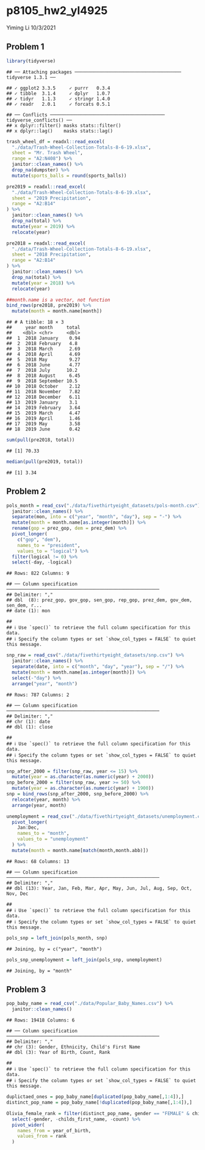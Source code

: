 p8105\_hw2\_yl4925
================
Yiming Li
10/3/2021

## Problem 1

``` r
library(tidyverse)
```

    ## ── Attaching packages ─────────────────────────────────────── tidyverse 1.3.1 ──

    ## ✓ ggplot2 3.3.5     ✓ purrr   0.3.4
    ## ✓ tibble  3.1.4     ✓ dplyr   1.0.7
    ## ✓ tidyr   1.1.3     ✓ stringr 1.4.0
    ## ✓ readr   2.0.1     ✓ forcats 0.5.1

    ## ── Conflicts ────────────────────────────────────────── tidyverse_conflicts() ──
    ## x dplyr::filter() masks stats::filter()
    ## x dplyr::lag()    masks stats::lag()

``` r
trash_wheel_df = readxl::read_excel(
  "./data/Trash-Wheel-Collection-Totals-8-6-19.xlsx",
  sheet = "Mr. Trash Wheel",
  range = "A2:N408") %>% 
  janitor::clean_names() %>% 
  drop_na(dumpster) %>% 
  mutate(sports_balls = round(sports_balls))
```

``` r
pre2019 = readxl::read_excel(
  "./data/Trash-Wheel-Collection-Totals-8-6-19.xlsx",
  sheet = "2019 Precipitation",
  range = "A2:B14"
) %>% 
  janitor::clean_names() %>% 
  drop_na(total) %>% 
  mutate(year = 2019) %>% 
  relocate(year)

pre2018 = readxl::read_excel(
  "./data/Trash-Wheel-Collection-Totals-8-6-19.xlsx",
  sheet = "2018 Precipitation",
  range = "A2:B14"
) %>% 
  janitor::clean_names() %>% 
  drop_na(total) %>% 
  mutate(year = 2018) %>% 
  relocate(year)
```

``` r
##month.name is a vector, not function
bind_rows(pre2018, pre2019) %>% 
  mutate(month = month.name[month])
```

    ## # A tibble: 18 × 3
    ##     year month     total
    ##    <dbl> <chr>     <dbl>
    ##  1  2018 January    0.94
    ##  2  2018 February   4.8 
    ##  3  2018 March      2.69
    ##  4  2018 April      4.69
    ##  5  2018 May        9.27
    ##  6  2018 June       4.77
    ##  7  2018 July      10.2 
    ##  8  2018 August     6.45
    ##  9  2018 September 10.5 
    ## 10  2018 October    2.12
    ## 11  2018 November   7.82
    ## 12  2018 December   6.11
    ## 13  2019 January    3.1 
    ## 14  2019 February   3.64
    ## 15  2019 March      4.47
    ## 16  2019 April      1.46
    ## 17  2019 May        3.58
    ## 18  2019 June       0.42

``` r
sum(pull(pre2018, total))
```

    ## [1] 70.33

``` r
median(pull(pre2019, total))
```

    ## [1] 3.34

## Problem 2

``` r
pols_month = read_csv("./data/fivethirtyeight_datasets/pols-month.csv") %>% 
  janitor::clean_names() %>% 
  separate(mon, into = c("year", "month", "day"), sep = "-") %>% 
  mutate(month = month.name[as.integer(month)]) %>% 
  rename(gop = prez_gop, dem = prez_dem) %>% 
  pivot_longer(
    c("gop", "dem"),
    names_to = "president",
    values_to = "logical") %>% 
  filter(logical != 0) %>% 
  select(-day, -logical) 
```

    ## Rows: 822 Columns: 9

    ## ── Column specification ────────────────────────────────────────────────────────
    ## Delimiter: ","
    ## dbl  (8): prez_gop, gov_gop, sen_gop, rep_gop, prez_dem, gov_dem, sen_dem, r...
    ## date (1): mon

    ## 
    ## ℹ Use `spec()` to retrieve the full column specification for this data.
    ## ℹ Specify the column types or set `show_col_types = FALSE` to quiet this message.

``` r
snp_raw = read_csv("./data/fivethirtyeight_datasets/snp.csv") %>% 
  janitor::clean_names() %>% 
  separate(date, into = c("month", "day", "year"), sep = "/") %>% 
  mutate(month = month.name[as.integer(month)]) %>%
  select(-"day") %>%
  arrange("year", "month")
```

    ## Rows: 787 Columns: 2

    ## ── Column specification ────────────────────────────────────────────────────────
    ## Delimiter: ","
    ## chr (1): date
    ## dbl (1): close

    ## 
    ## ℹ Use `spec()` to retrieve the full column specification for this data.
    ## ℹ Specify the column types or set `show_col_types = FALSE` to quiet this message.

``` r
snp_after_2000 = filter(snp_raw, year <= 15) %>% 
  mutate(year = as.character(as.numeric(year) + 2000))
snp_before_2000 = filter(snp_raw, year >= 50) %>% 
  mutate(year = as.character(as.numeric(year) + 1900))
snp = bind_rows(snp_after_2000, snp_before_2000) %>% 
  relocate(year, month) %>% 
  arrange(year, month)
```

``` r
unemployment = read_csv("./data/fivethirtyeight_datasets/unemployment.csv") %>% 
  pivot_longer(
    Jan:Dec, 
    names_to = "month",
    values_to = "unemployment"
  ) %>% 
  mutate(month = month.name[match(month,month.abb)])
```

    ## Rows: 68 Columns: 13

    ## ── Column specification ────────────────────────────────────────────────────────
    ## Delimiter: ","
    ## dbl (13): Year, Jan, Feb, Mar, Apr, May, Jun, Jul, Aug, Sep, Oct, Nov, Dec

    ## 
    ## ℹ Use `spec()` to retrieve the full column specification for this data.
    ## ℹ Specify the column types or set `show_col_types = FALSE` to quiet this message.

``` r
pols_snp = left_join(pols_month, snp) 
```

    ## Joining, by = c("year", "month")

``` r
pols_snp_unemployment = left_join(pols_snp, unemployment)
```

    ## Joining, by = "month"

## Problem 3

``` r
pop_baby_name = read_csv("./data/Popular_Baby_Names.csv") %>% 
  janitor::clean_names()
```

    ## Rows: 19418 Columns: 6

    ## ── Column specification ────────────────────────────────────────────────────────
    ## Delimiter: ","
    ## chr (3): Gender, Ethnicity, Child's First Name
    ## dbl (3): Year of Birth, Count, Rank

    ## 
    ## ℹ Use `spec()` to retrieve the full column specification for this data.
    ## ℹ Specify the column types or set `show_col_types = FALSE` to quiet this message.

``` r
duplictaed_ones = pop_baby_name[duplicated(pop_baby_name[,1:4]),]
distinct_pop_name = pop_baby_name[!duplicated(pop_baby_name[,1:4]),]
```

``` r
Olivia_female_rank = filter(distinct_pop_name, gender == "FEMALE" & childs_first_name == "Olivia") %>% 
  select(-gender, -childs_first_name, -count) %>% 
  pivot_wider(
    names_from = year_of_birth,
    values_from = rank
  )
```
